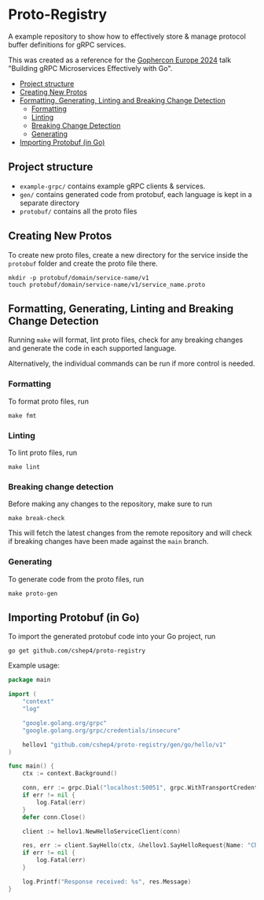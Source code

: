 # Proto-Registry

A example repository to show how to effectively store & manage protocol buffer definitions for gRPC services.

This was created as a reference for the [Gophercon Europe 2024](https://gophercon.eu/) talk "Building gRPC Microservices Effectively with Go".

- [Project structure](#project-structure)
- [Creating New Protos](#creating-new-protos)
- [Formatting, Generating, Linting and Breaking Change Detection](#formatting-generating-linting-and-breaking-change-detection)
    - [Formatting](#formatting)
    - [Linting](#linting)
    - [Breaking Change Detection](#breaking-change-detection)
    - [Generating](#generating)
- [Importing Protobuf (in Go)](#importing-protobuf-in-go)

## Project structure

- `example-grpc/` contains example gRPC clients & services.
- `gen/` contains generated code from protobuf, each language is kept in a separate directory
- `protobuf/` contains all the proto files

## Creating New Protos
To create new proto files, create a new directory for the service inside the `protobuf` folder and
create the proto file there.
```
mkdir -p protobuf/domain/service-name/v1
touch protobuf/domain/service-name/v1/service_name.proto
```

## Formatting, Generating, Linting and Breaking Change Detection
Running `make` will format, lint proto files, check for any breaking changes and generate the code in each supported language.

Alternatively, the individual commands can be run if more control is needed.

### Formatting
To format proto files, run
```
make fmt
```

### Linting
To lint proto files, run
```
make lint
```

### Breaking change detection
Before making any changes to the repository, make sure to run
```
make break-check
```

This will fetch the latest changes from the remote repository and will check if breaking changes
have been made against the `main` branch.

### Generating
To generate code from the proto files, run
```
make proto-gen
```

## Importing Protobuf (in Go)
To import the generated protobuf code into your Go project, run
```
go get github.com/cshep4/proto-registry
```

Example usage:

```go
package main

import (
	"context"
	"log"

	"google.golang.org/grpc"
	"google.golang.org/grpc/credentials/insecure"

	hellov1 "github.com/cshep4/proto-registry/gen/go/hello/v1"
)

func main() {
	ctx := context.Background()

	conn, err := grpc.Dial("localhost:50051", grpc.WithTransportCredentials(insecure.NewCredentials()))
	if err != nil {
		log.Fatal(err)
	}
	defer conn.Close()

	client := hellov1.NewHelloServiceClient(conn)

	res, err := client.SayHello(ctx, &hellov1.SayHelloRequest{Name: "Chris"})
	if err != nil {
		log.Fatal(err)
	}

	log.Printf("Response received: %s", res.Message)
}

```